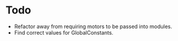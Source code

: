 # Todo

- Refactor away from requiring motors to be passed into modules.
- Find correct values for GlobalConstants.